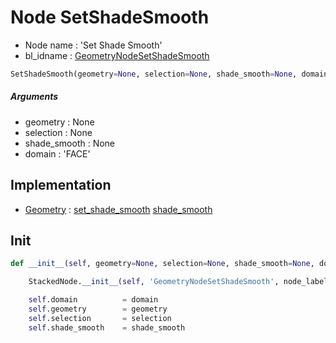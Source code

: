 # Node SetShadeSmooth

- Node name : 'Set Shade Smooth'
- bl_idname : [GeometryNodeSetShadeSmooth](https://docs.blender.org/api/current/bpy.types.GeometryNodeSetShadeSmooth.html)


``` python
SetShadeSmooth(geometry=None, selection=None, shade_smooth=None, domain='FACE', node_label=None, node_color=None)
```
##### Arguments

- geometry : None
- selection : None
- shade_smooth : None
- domain : 'FACE'

## Implementation

- [Geometry](/docs/GeoNodes/Geometry.md) : [set_shade_smooth](/docs/GeoNodes/Geometry.md#set_shade_smooth) [shade_smooth](/docs/GeoNodes/Geometry.md#shade_smooth)

## Init

``` python
def __init__(self, geometry=None, selection=None, shade_smooth=None, domain='FACE', node_label=None, node_color=None):

    StackedNode.__init__(self, 'GeometryNodeSetShadeSmooth', node_label=node_label, node_color=node_color)

    self.domain          = domain
    self.geometry        = geometry
    self.selection       = selection
    self.shade_smooth    = shade_smooth
```
